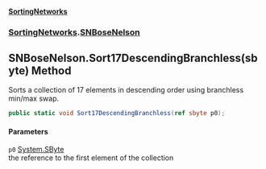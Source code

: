 #### [SortingNetworks](./index.md 'index')
### [SortingNetworks](./SortingNetworks.md 'SortingNetworks').[SNBoseNelson](./SortingNetworks-SNBoseNelson.md 'SortingNetworks.SNBoseNelson')
## SNBoseNelson.Sort17DescendingBranchless(sbyte) Method
Sorts a collection of 17 elements in descending order using branchless min/max swap.  
```csharp
public static void Sort17DescendingBranchless(ref sbyte p0);
```
#### Parameters
<a name='SortingNetworks-SNBoseNelson-Sort17DescendingBranchless(sbyte)-p0'></a>
`p0` [System.SByte](https://docs.microsoft.com/en-us/dotnet/api/System.SByte 'System.SByte')  
the reference to the first element of the collection  
  
